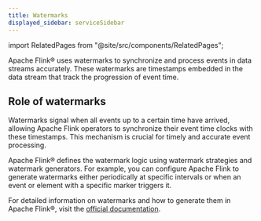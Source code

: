 ```yaml
---
title: Watermarks
displayed_sidebar: serviceSidebar
---
```


import RelatedPages from "@site/src/components/RelatedPages";

Apache Flink® uses watermarks to synchronize and process events in data streams accurately. These watermarks are timestamps embedded in the data stream that track the progression of event time.

## Role of watermarks

Watermarks signal when all events up to a certain time have arrived, allowing
Apache Flink operators to synchronize their event time clocks with these timestamps.
This mechanism is crucial for timely and accurate event processing.

Apache Flink® defines the watermark logic using watermark strategies and watermark
generators. For example, you can configure Apache Flink to generate
watermarks either periodically at specific intervals or when an event or element
with a specific marker triggers it.

<RelatedPages/>

For detailed information on watermarks and how to generate them in Apache Flink®,
visit the [official documentation](https://ci.apache.org/projects/flink/flink-docs-release-1.19/docs/dev/datastream/event-time/generating_watermarks/).
